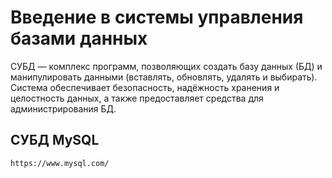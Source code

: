 # Введение в системы управления базами данных 

СУБД — комплекс программ, позволяющих создать базу данных (БД) и манипулировать данными (вставлять, обновлять, удалять и выбирать). Система обеспечивает безопасность, надёжность хранения и целостность данных, а также предоставляет средства для администрирования БД.

## СУБД MySQL

    https://www.mysql.com/
